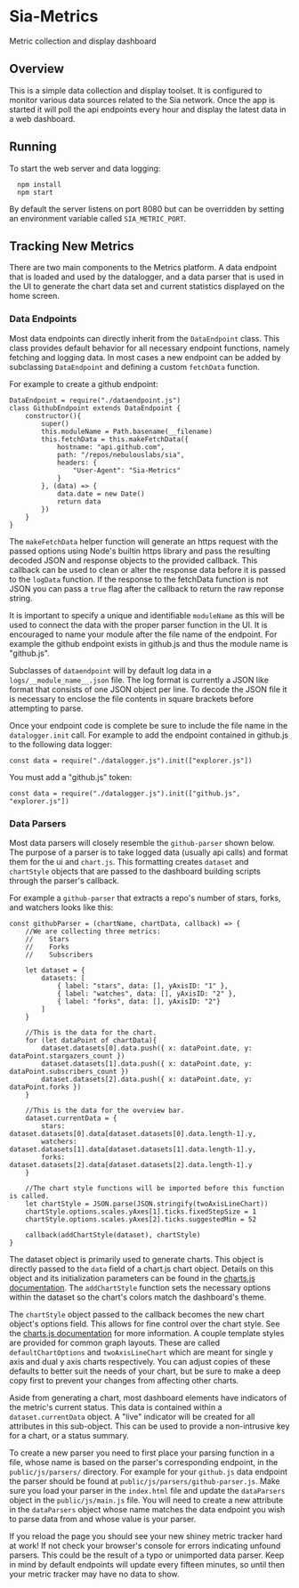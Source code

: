 # Sia-Metrics
Metric collection and display dashboard

## Overview

This is a simple data collection and display toolset. It is configured to monitor various data sources related to the Sia network.
Once the app is started it will poll the api endpoints every hour and display the latest data in a web dashboard.

## Running

To start the web server and data logging:

````
  npm install
  npm start
````

By default the server listens on port 8080 but can be overridden by setting an environment variable called `SIA_METRIC_PORT`.

## Tracking New Metrics

There are two main components to the Metrics platform. A data endpoint that is loaded and used by the datalogger, and a data parser that is used in the UI to generate the chart data set and current statistics displayed on the home screen.

### Data Endpoints

Most data endpoints can directly inherit from the `DataEndpoint` class. This class provides default behavior for all necessary endpoint functions, namely fetching and logging data. In most cases a new endpoint can be added by subclassing `DataEndpoint` and defining a custom `fetchData` function.

For example to create a github endpoint:
````
DataEndpoint = require("./dataendpoint.js")
class GithubEndpoint extends DataEndpoint {
    constructor(){
        super()
        this.moduleName = Path.basename(__filename)
        this.fetchData = this.makeFetchData({
            hostname: "api.github.com",
            path: "/repos/nebulouslabs/sia",
            headers: {
                "User-Agent": "Sia-Metrics"
            }
        }, (data) => {
            data.date = new Date()
            return data
        })
    }
}
````

The `makeFetchData` helper function will generate an https request with the passed options using Node's builtin https library and pass the resulting decoded JSON and response objects to the provided callback. This callback can be used to clean or alter the response data before it is passed to the `logData` function. If the response to the fetchData function is not JSON you can pass a `true` flag after the callback to return the raw reponse string.

It is important to specify a unique and identifiable `moduleName` as this will be used to connect the data with the proper parser function in the UI. It is encouraged to name your module after the file name of the endpoint. For example the github endpoint exists in github.js and thus the module name is "github.js".

Subclasses of `dataendpoint` will by default log data in a `logs/__module_name__.json` file. The log format is currently a JSON like format that consists of one JSON object per line. To decode the JSON file it is necessary to enclose the file contents in square brackets before attempting to parse.

Once your endpoint code is complete be sure to include the file name in the `datalogger.init` call. For example to add the endpoint contained in github.js to the following data logger:

````
const data = require("./datalogger.js").init(["explorer.js"])
````

You must add a "github.js" token:

````
const data = require("./datalogger.js").init(["github.js", "explorer.js"])
````

### Data Parsers

Most data parsers will closely resemble the `github-parser` shown below. The purpose of a parser is to take logged data (usually api calls) and format them for the ui and `chart.js`. This formatting creates `dataset` and `chartStyle` objects that are passed to the dashboard building scripts through the parser's callback.

For example a `github-parser` that extracts a repo's number of stars, forks, and watchers looks like this:
````
const githubParser = (chartName, chartData, callback) => {
    //We are collecting three metrics:
    //    Stars
    //    Forks
    //    Subscribers

    let dataset = {
        datasets: [
            { label: "stars", data: [], yAxisID: "1" },
            { label: "watches", data: [], yAxisID: "2" },
            { label: "forks", data: [], yAxisID: "2"}
        ]
    }

    //This is the data for the chart.
    for (let dataPoint of chartData){
        dataset.datasets[0].data.push({ x: dataPoint.date, y: dataPoint.stargazers_count })
        dataset.datasets[1].data.push({ x: dataPoint.date, y: dataPoint.subscribers_count })
        dataset.datasets[2].data.push({ x: dataPoint.date, y: dataPoint.forks })
    }
    
    //This is the data for the overview bar.
    dataset.currentData = {
        stars: dataset.datasets[0].data[dataset.datasets[0].data.length-1].y,
        watchers: dataset.datasets[1].data[dataset.datasets[1].data.length-1].y,
        forks: dataset.datasets[2].data[dataset.datasets[2].data.length-1].y
    }

    //The chart style functions will be imported before this function is called.
    let chartStyle = JSON.parse(JSON.stringify(twoAxisLineChart))
    chartStyle.options.scales.yAxes[1].ticks.fixedStepSize = 1
    chartStyle.options.scales.yAxes[2].ticks.suggestedMin = 52

    callback(addChartStyle(dataset), chartStyle)
}
````

The dataset object is primarily used to generate charts. This object is directly passed to the `data` field of a chart.js chart object. Details on this object and its initialization parameters can be found in the [charts.js documentation](http://www.chartjs.org/docs/). The `addChartStyle` function sets the necessary options within the dataset so the chart's colors match the dashboard's theme.

The `chartStyle` object passed to the callback becomes the new chart object's options field. This allows for fine control over the chart style. See the [charts.js documentation](http://www.chartjs.org/docs/) for more information. A couple template styles are provided for common graph layouts. These are called `defaultChartOptions` and `twoAxisLineChart` which are meant for single y axis and dual y axis charts respectively. You can adjust copies of these defaults to better suit the needs of your chart, but be sure to make a deep copy first to prevent your changes from affecting other charts.

Aside from generating a chart, most dashboard elements have indicators of the metric's current status. This data is contained within a `dataset.currentData` object. A "live" indicator will be created for all attributes in this sub-object. This can be used to provide a non-intrusive key for a chart, or a status summary.

To create a new parser you need to first place your parsing function in a file, whose name is based on the parser's corresponding endpoint, in the `public/js/parsers/` directory. For example for your `github.js` data endpoint the parser should be found at `public/js/parsers/github-parser.js`. Make sure you load your parser in the `index.html` file and update the `dataParsers` object in the `public/js/main.js` file. You will need to create a new attribute in the `dataParsers` object whose name matches the data endpoint you wish to parse data from and whose value is your parser.

If you reload the page you should see your new shiney metric tracker hard at work! If not check your browser's console for errors indicating unfound parsers. This could be the result of a typo or unimported data parser. Keep in mind by default endpoints will update every fifteen minutes, so until then your metric tracker may have no data to show.
